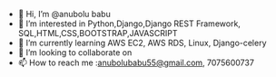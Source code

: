 - 👋 Hi, I’m @anubolu babu
- 👀 I’m interested in Python,Django,Django REST Framework, SQL,HTML,CSS,BOOTSTRAP,JAVASCRIPT
- 🌱 I’m currently learning AWS EC2, AWS RDS, Linux, Django-celery
- 💞️ I’m looking to collaborate on 
- 📫 How to reach me :anubolubabu55@gmail.com,
                      7075600737

<!---
anubolubabu55/anubolubabu55 is a ✨ special ✨ repository because its `README.md` (this file) appears on your GitHub profile.
You can click the Preview link to take a look at your changes.
--->
